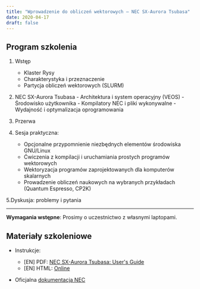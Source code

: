```yaml
---
title: "Wprowadzenie do obliczeń wektorowych – NEC SX-Aurora Tsubasa"
date: 2020-04-17
draft: false
---
```


<!-- <Last revision: 2020-04-17 by M. Hermanowicz <m.hermanowicz@icm.edu.pl> -->

## Program szkolenia

1. Wstęp
	- Klaster Rysy
	- Charakterystyka i przeznaczenie
	- Partycja obliczeń wektorowych (SLURM)
   
2. NEC SX-Aurora Tsubasa
       - Architektura i system operacyjny (VEOS)
       - Środowisko użytkownika
       - Kompilatory NEC i pliki wykonywalne
       - Wydajność i optymalizacja oprogramowania
       
3. Przerwa

4. Sesja praktyczna:
   	 - Opcjonalne przypomnienie niezbędnych elementów środowiska GNU/Linux
	 - Ćwiczenia z kompilacji i uruchamiania prostych programów wektorowych
	 - Wektoryzacja programów zaprojektowanych dla komputerów skalarnych
	 - Prowadzenie obliczeń naukowych na wybranych przykładach (Quantum Espresso, CP2K)

5.Dyskusja: problemy i pytania 

***

**Wymagania wstępne**: Prosimy o uczestnictwo z własnymi laptopami. 

## Materiały szkoleniowe

* Instrukcje:
    * [EN] PDF: [NEC SX-Aurora Tsubasa: User's Guide](/NEC-SX-Aurora-Tsubasa/pdf/en_nec_tsubasa.pdf)
    * [EN] HTML: [Online][nec]

* Oficjalna [dokumentacja NEC][necdoc]

[necdoc]: https://www.hpc.nec/documents/
[nec]: /NEC-SX-Aurora-Tsubasa/0_introduction/
